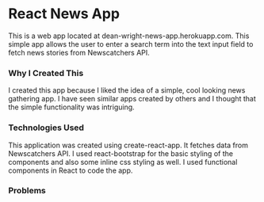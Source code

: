 # React News App

This is a web app located at dean-wright-news-app.herokuapp.com. This simple app allows the user to enter a search term into the text input field to fetch news stories from Newscatchers API. 

### Why I Created This

I created this app because I liked the idea of a simple, cool looking news gathering app. I have seen similar apps created by others and I thought that the simple functionality was intriguing.

### Technologies Used

This application was created using create-react-app. It fetches data from Newscatchers API. I used react-bootstrap for the basic styling of the components and also some inline css styling as well. I used functional components in React to code the app.

### Problems


